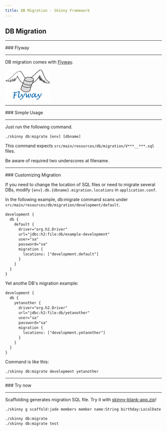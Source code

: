 ```yaml
---
title: DB Migration - Skinny Framework
---
```


## DB Migration

<hr/>
### Flyway
<hr/>

DB migration comes with [Flyway](http://flywaydb.org/).

![Flyway Logo](images/flyway.png)

<hr/>
### Simple Usage
<hr/>

Just run the following command.

```
./skinny db:migrate [env] [dbname]
````

This command expects `src/main/resources/db/migration/V***__***.sql` files. 

Be aware of required two underscores at filename.

<hr/>
### Customizing Migration

If you need to change the location of SQL files or need to migrate several DBs, modify `{env}.db.{dbname}.migration.locations` in `application.conf`.

In the following example, db:migrate command scans under `src/main/resources/db/migration/development/default`.

```
development {
  db {
    default {
      driver="org.h2.Driver"
      url="jdbc:h2:file:db/example-development"
      user="sa"
      password="sa"
      migration {
        locations: ["development.default"]
      }
    }
  }
}
```

Yet anothe DB's migration example:

```
development {
  db {
    yetanother {
      driver="org.h2.Driver"
      url="jdbc:h2:file:db/yetanother"
      user="sa"
      password="sa"
      migration {
        locations: ["development.yetanother"]
      }
    }
  }
}
```

Command is like this:

```
./skinny db:migrate development yetanother
```

<hr/>
### Try now
<hr/>

Scaffolding generates migration SQL file. Try it with [skinny-blank-app.zip](https://github.com/skinny-framework/skinny-framework/releases)!

```
./skinny g scaffold:jade members member name:String birthday:LocalDate
```

```
./skinny db:migrate
./skinny db:migrate test
````
